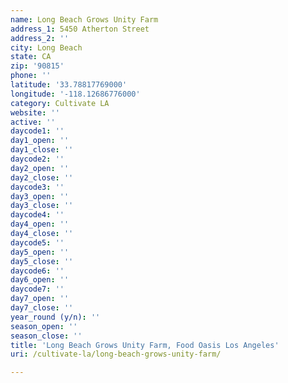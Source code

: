 ```yaml
---
name: Long Beach Grows Unity Farm
address_1: 5450 Atherton Street
address_2: ''
city: Long Beach
state: CA
zip: '90815'
phone: ''
latitude: '33.78817769000'
longitude: '-118.12686776000'
category: Cultivate LA
website: ''
active: ''
daycode1: ''
day1_open: ''
day1_close: ''
daycode2: ''
day2_open: ''
day2_close: ''
daycode3: ''
day3_open: ''
day3_close: ''
daycode4: ''
day4_open: ''
day4_close: ''
daycode5: ''
day5_open: ''
day5_close: ''
daycode6: ''
day6_open: ''
daycode7: ''
day7_open: ''
day7_close: ''
year_round (y/n): ''
season_open: ''
season_close: ''
title: 'Long Beach Grows Unity Farm, Food Oasis Los Angeles'
uri: /cultivate-la/long-beach-grows-unity-farm/

---
```

